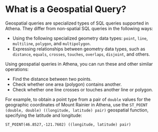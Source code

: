 # What is a Geospatial Query?<a name="geospatial-query-what-is"></a>

Geospatial queries are specialized types of SQL queries supported in Athena\. They differ from non\-spatial SQL queries in the following ways:
+ Using the following specialized geometry data types: `point`, `line`, `multiline`, `polygon`, and `multipolygon`\.
+ Expressing relationships between geometry data types, such as `distance`, `equals`, `crosses`, `touches`, `overlaps`, `disjoint`, and others\.

Using geospatial queries in Athena, you can run these and other similar operations:
+ Find the distance between two points\.
+ Check whether one area \(polygon\) contains another\.
+ Check whether one line crosses or touches another line or polygon\.

For example, to obtain a point type from a pair of `double` values for the geographic coordinates of Mount Rainier in Athena, use the `ST_POINT (double, double) ((longitude, latitude) pair)` geospatial function, specifying the latitude and longitude:

```
ST_POINT(46.8527,-121.7602) ((longitude, latitude) pair)
```